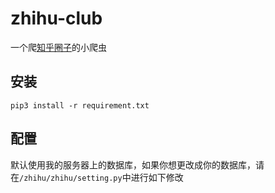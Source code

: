 # zhihu-club
一个爬[知乎圈子](https://www.zhihu.com/club/explore)的小爬虫

## 安装

```
pip3 install -r requirement.txt
```

## 配置

默认使用我的服务器上的数据库，如果你想更改成你的数据库，请在`/zhihu/zhihu/setting.py`中进行如下修改

```

```

